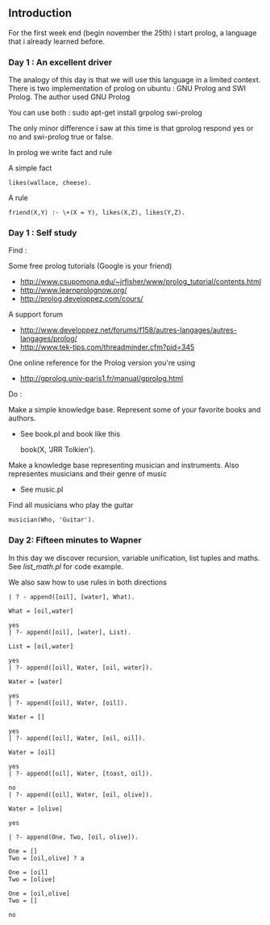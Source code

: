 ## Introduction

For the first week end (begin november the 25th) i start prolog, a language that i already learned before.

### Day 1 : An excellent driver

The analogy of this day is that we will use this language in a limited context. There is two implementation of prolog on ubuntu : GNU Prolog and SWI Prolog. The author used GNU Prolog

You can use both : sudo apt-get install grpolog swi-prolog

The only minor difference i saw at this time is that gprolog respond yes or no and swi-prolog true or false.

In prolog we write fact and rule

A simple fact

    likes(wallace, cheese).

A rule

    friend(X,Y) :- \+(X = Y), likes(X,Z), likes(Y,Z).

### Day 1 : Self study

Find :

Some free prolog tutorials (Google is your friend)

- http://www.csupomona.edu/~jrfisher/www/prolog_tutorial/contents.html
- http://www.learnprolognow.org/
- http://prolog.developpez.com/cours/

A support forum
- http://www.developpez.net/forums/f158/autres-langages/autres-langages/prolog/
- http://www.tek-tips.com/threadminder.cfm?pid=345

One online reference for the Prolog version you're using
- http://gprolog.univ-paris1.fr/manual/gprolog.html

Do :

Make a simple knowledge base. Represent some of your favorite books and authors.

- See book.pl and book like this

    book(X, 'JRR Tolkien').

Make a knowledge base representing musician and instruments. Also representes musicians and their genre of music

- See music.pl

Find all musicians who play the guitar

    musician(Who, 'Guitar').


### Day 2: Fifteen minutes to Wapner

In this day we discover recursion, variable unification, list tuples and maths. See *list_math.pl* for code example.

We also saw how to use rules in both directions

    | ? - append([oil], [water], What).

    What = [oil,water]

    yes
    | ?- append([oil], [water], List).

    List = [oil,water]

    yes
    | ?- append([oil], Water, [oil, water]).

    Water = [water]

    yes
    | ?- append([oil], Water, [oil]).

    Water = []

    yes
    | ?- append([oil], Water, [oil, oil]).

    Water = [oil]

    yes
    | ?- append([oil], Water, [toast, oil]).

    no
    | ?- append([oil], Water, [oil, olive]).

    Water = [olive]

    yes

    | ?- append(One, Two, [oil, olive]).

    One = []
    Two = [oil,olive] ? a

    One = [oil]
    Two = [olive]

    One = [oil,olive]
    Two = []

    no
